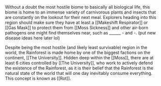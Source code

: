 Without a doubt the most hostile biome to basically all biological life, this biome is home to an immense variety of carnivorous plants and insects that are constantly on the lookout for their next meal.  Explorers heading into this region should make sure they have at least a [[Makeshift Respirator]] or [[Gas Mask]] to protect them from [[Moss Sickness]] and other air-born pathogens one might find themselves near, such as ______ - and -. (put new disease ideas here later lol)


Despite being the most hostile (and likely least survivable) region in the world, the Rainforest is made home by one of the biggest factions on the continent, [[The University]]. Hidden deep within the [[Moss]], there are at least 6 cities controlled by [[The University]], who work to actively defend the existence of the Rainforest, as it is their belief that the Rainforest is the natural state of the world that will one day inevitably consume everything. This concept is known as [[Rot]].
